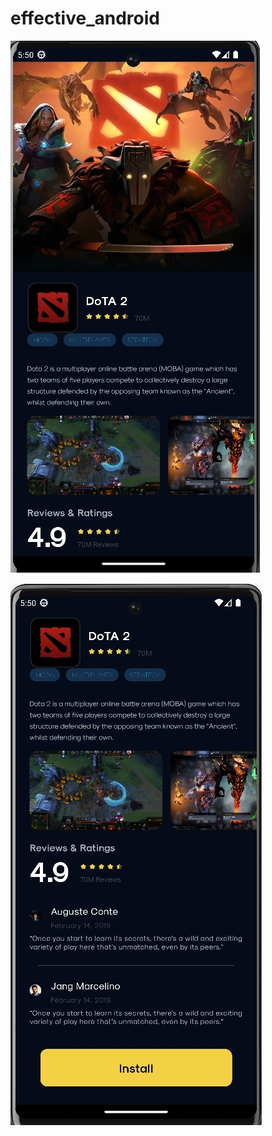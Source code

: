 # effective_android


![plot](./application_screens/screen1.jpg)


![plot](./application_screens/screen2.jpg)